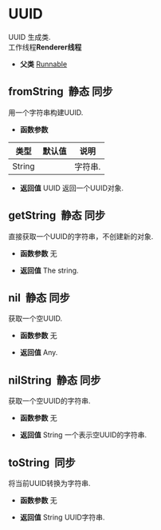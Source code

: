 # UUID

  UUID 生成类.<br>工作线程**Renderer线程**
  
* **父类** 
<a href="#api/apiRunnable">Runnable</a>&nbsp;

## fromString &nbsp;<span class="label label-static">静态</span> <span class="label label-sync">同步</span> 

  用一个字符串构建UUID.
  
* **函数参数**

<table class="table table-hover table-bordered ">
	<thead>
		<tr>
			<th class="col-xs-1">类型</th>
			<th class="col-xs-1">默认值</th>
			<th>说明</th>
		</tr>
	</thead>
	<tbody>
		<tr>
	<td>String </td>
	<td></td>
	<td>字符串.</td>
</tr>
	</tbody>
</table>

* **返回值**
  UUID 返回一个UUID对象. 



<div class="adoc" id="div_fromString"></div>


## getString &nbsp;<span class="label label-static">静态</span> <span class="label label-sync">同步</span> 

  直接获取一个UUID的字符串，不创建新的对象.
  
* **函数参数**  无

* **返回值**
   The string. 



<div class="adoc" id="div_getString"></div>


## nil &nbsp;<span class="label label-static">静态</span> <span class="label label-sync">同步</span> 

  获取一个空UUID.
  
* **函数参数**  无

* **返回值**
   Any. 



<div class="adoc" id="div_nil"></div>


## nilString &nbsp;<span class="label label-static">静态</span> <span class="label label-sync">同步</span> 

  获取一个空UUID的字符串.
  
* **函数参数**  无

* **返回值**
  String 一个表示空UUID的字符串. 



<div class="adoc" id="div_nilString"></div>


## toString &nbsp;<span class="label label-sync">同步</span> 

  将当前UUID转换为字符串.
  
* **函数参数**  无

* **返回值**
  String UUID字符串. 



<div class="adoc" id="div_toString"></div>


